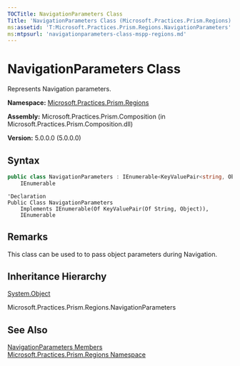 ```yaml
---
TOCTitle: NavigationParameters Class
Title: 'NavigationParameters Class (Microsoft.Practices.Prism.Regions)'
ms:assetid: 'T:Microsoft.Practices.Prism.Regions.NavigationParameters'
ms:mtpsurl: 'navigationparameters-class-mspp-regions.md'
---
```


# NavigationParameters Class

Represents Navigation parameters.

**Namespace:** [Microsoft.Practices.Prism.Regions](/patterns-practices/reference/mspp-regions-namespace)

**Assembly:** Microsoft.Practices.Prism.Composition (in Microsoft.Practices.Prism.Composition.dll) 

**Version:** 5.0.0.0 (5.0.0.0)

## Syntax

```C#
public class NavigationParameters : IEnumerable<KeyValuePair<string, Object>>, 
	IEnumerable
```
```VB
'Declaration
Public Class NavigationParameters
	Implements IEnumerable(Of KeyValuePair(Of String, Object)), 
	IEnumerable
```
## Remarks

This class can be used to to pass object parameters during Navigation.

## Inheritance Hierarchy

[System.Object](http://msdn2.microsoft.com/en-us/library/e5kfa45b)

Microsoft.Practices.Prism.Regions.NavigationParameters

## See Also

[NavigationParameters Members](/patterns-practices/reference/navigationparameters-members-mspp-regions)<br/>
[Microsoft.Practices.Prism.Regions Namespace](/patterns-practices/reference/mspp-regions-namespace)<br/>